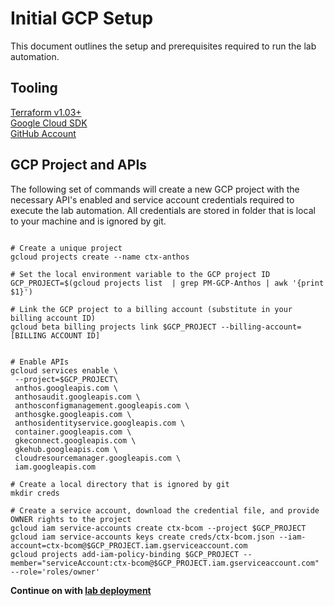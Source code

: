 # Initial GCP Setup

This document outlines the setup and prerequisites required to run the lab automation. 

## Tooling
[Terraform v1.03+](https://www.terraform.io/downloads.html)  
[Google Cloud SDK](https://cloud.google.com/sdk/docs/install)  
[GitHub Account](https://github.com/join)  

## GCP Project and APIs

The following set of commands will create a new GCP project with the necessary API's enabled and service account credentials required to execute the lab automation. 
All credentials are stored in folder that is local to your machine and is ignored by git. 


```shell

# Create a unique project
gcloud projects create --name ctx-anthos

# Set the local environment variable to the GCP project ID
GCP_PROJECT=$(gcloud projects list  | grep PM-GCP-Anthos | awk '{print $1}')

# Link the GCP project to a billing account (substitute in your billing account ID) 
gcloud beta billing projects link $GCP_PROJECT --billing-account=[BILLING ACCOUNT ID]


# Enable APIs
gcloud services enable \
 --project=$GCP_PROJECT\
 anthos.googleapis.com \
 anthosaudit.googleapis.com \
 anthosconfigmanagement.googleapis.com \
 anthosgke.googleapis.com \
 anthosidentityservice.googleapis.com \
 container.googleapis.com \
 gkeconnect.googleapis.com \
 gkehub.googleapis.com \
 cloudresourcemanager.googleapis.com \
 iam.googleapis.com

# Create a local directory that is ignored by git
mkdir creds

# Create a service account, download the credential file, and provide OWNER rights to the project
gcloud iam service-accounts create ctx-bcom --project $GCP_PROJECT
gcloud iam service-accounts keys create creds/ctx-bcom.json --iam-account=ctx-bcom@$GCP_PROJECT.iam.gserviceaccount.com
gcloud projects add-iam-policy-binding $GCP_PROJECT --member="serviceAccount:ctx-bcom@$GCP_PROJECT.iam.gserviceaccount.com" --role='roles/owner'

```

**Continue on with [lab deployment](README.md)**